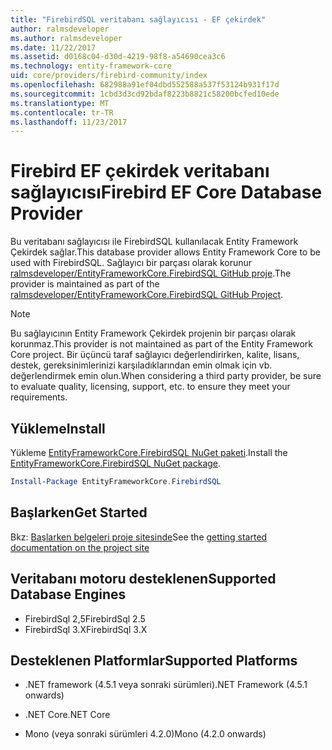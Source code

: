 ```yaml
---
title: "FirebirdSQL veritabanı sağlayıcısı - EF çekirdek"
author: ralmsdeveloper
ms.author: ralmsdeveloper
ms.date: 11/22/2017
ms.assetid: d0168c04-d30d-4219-98f8-a54690cea3c6
ms.technology: entity-framework-core
uid: core/providers/firebird-community/index
ms.openlocfilehash: 682988a91ef04dbd552588a537f53124b931f17d
ms.sourcegitcommit: 1cbd3d3cd92bdaf8223b8821c58200bcfed10ede
ms.translationtype: MT
ms.contentlocale: tr-TR
ms.lasthandoff: 11/23/2017
---
```

# <a name="firebird-ef-core-database-provider"></a><span data-ttu-id="82b69-102">Firebird EF çekirdek veritabanı sağlayıcısı</span><span class="sxs-lookup"><span data-stu-id="82b69-102">Firebird EF Core Database Provider</span></span>

<span data-ttu-id="82b69-103">Bu veritabanı sağlayıcısı ile FirebirdSQL kullanılacak Entity Framework Çekirdek sağlar.</span><span class="sxs-lookup"><span data-stu-id="82b69-103">This database provider allows Entity Framework Core to be used with FirebirdSQL.</span></span> <span data-ttu-id="82b69-104">Sağlayıcı bir parçası olarak korunur [ralmsdeveloper/EntityFrameworkCore.FirebirdSQL GitHub proje](https://github.com/ralmsdeveloper/EntityFrameworkCore.FirebirdSQL).</span><span class="sxs-lookup"><span data-stu-id="82b69-104">The provider is maintained as part of the [ralmsdeveloper/EntityFrameworkCore.FirebirdSQL GitHub Project](https://github.com/ralmsdeveloper/EntityFrameworkCore.FirebirdSQL).</span></span>

> [!NOTE]  
>
> <span data-ttu-id="82b69-105">Bu sağlayıcının Entity Framework Çekirdek projenin bir parçası olarak korunmaz.</span><span class="sxs-lookup"><span data-stu-id="82b69-105">This provider is not maintained as part of the Entity Framework Core project.</span></span> <span data-ttu-id="82b69-106">Bir üçüncü taraf sağlayıcı değerlendirirken, kalite, lisans, destek, gereksinimlerinizi karşıladıklarından emin olmak için vb. değerlendirmek emin olun.</span><span class="sxs-lookup"><span data-stu-id="82b69-106">When considering a third party provider, be sure to evaluate quality, licensing, support, etc. to ensure they meet your requirements.</span></span>

## <a name="install"></a><span data-ttu-id="82b69-107">Yükleme</span><span class="sxs-lookup"><span data-stu-id="82b69-107">Install</span></span>

<span data-ttu-id="82b69-108">Yükleme [EntityFrameworkCore.FirebirdSQL NuGet paketi](https://www.nuget.org/packages/EntityFrameworkCore.FirebirdSQL).</span><span class="sxs-lookup"><span data-stu-id="82b69-108">Install the [EntityFrameworkCore.FirebirdSQL NuGet package](https://www.nuget.org/packages/EntityFrameworkCore.FirebirdSQL).</span></span>

``` powershell
Install-Package EntityFrameworkCore.FirebirdSQL
```

## <a name="get-started"></a><span data-ttu-id="82b69-109">Başlarken</span><span class="sxs-lookup"><span data-stu-id="82b69-109">Get Started</span></span>

<span data-ttu-id="82b69-110">Bkz: [Başlarken belgeleri proje sitesinde](https://github.com/ralmsdeveloper/EntityFrameworkCore.FirebirdSQL/wiki)</span><span class="sxs-lookup"><span data-stu-id="82b69-110">See the [getting started documentation on the project site](https://github.com/ralmsdeveloper/EntityFrameworkCore.FirebirdSQL/wiki)</span></span>

## <a name="supported-database-engines"></a><span data-ttu-id="82b69-111">Veritabanı motoru desteklenen</span><span class="sxs-lookup"><span data-stu-id="82b69-111">Supported Database Engines</span></span>

* <span data-ttu-id="82b69-112">FirebirdSql 2,5</span><span class="sxs-lookup"><span data-stu-id="82b69-112">FirebirdSql 2.5</span></span>
* <span data-ttu-id="82b69-113">FirebirdSql 3.X</span><span class="sxs-lookup"><span data-stu-id="82b69-113">FirebirdSql 3.X</span></span>

## <a name="supported-platforms"></a><span data-ttu-id="82b69-114">Desteklenen Platformlar</span><span class="sxs-lookup"><span data-stu-id="82b69-114">Supported Platforms</span></span>

* <span data-ttu-id="82b69-115">.NET framework (4.5.1 veya sonraki sürümleri)</span><span class="sxs-lookup"><span data-stu-id="82b69-115">.NET Framework (4.5.1 onwards)</span></span>

* <span data-ttu-id="82b69-116">.NET Core</span><span class="sxs-lookup"><span data-stu-id="82b69-116">.NET Core</span></span>

* <span data-ttu-id="82b69-117">Mono (veya sonraki sürümleri 4.2.0)</span><span class="sxs-lookup"><span data-stu-id="82b69-117">Mono (4.2.0 onwards)</span></span>
